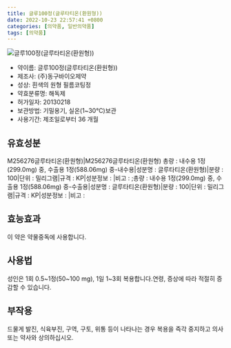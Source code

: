 ```yaml
---
title: 글루100정(글루타티온(환원형))
date: 2022-10-23 22:57:41 +0800
categories: [의약품, 일반의약품]
tags: [의약품]
---
```

![글루100정(글루타티온(환원형))](https://nedrug.mfds.go.kr/pbp/cmn/itemImageDownload/147426676298300153)

- 약이름: 글루100정(글루타티온(환원형))
- 제조사: (주)동구바이오제약
- 성상: 흰색의 원형 필름코팅정
- 약효분류명: 해독제
- 허가일자: 20130218
- 보관방법: 기밀용기, 실온(1~30℃)보관
- 사용기간: 제조일로부터 36 개월
## 유효성분
M256276글루타티온(환원형)|M256276글루타티온(환원형)
총량 : 내수용 1정(299.0mg) 중,   수출용 1정(588.06mg) 중-내수용|성분명 : 글루타티온(환원형)|분량 : 100|단위 : 밀리그램|규격 : KP|성분정보 : |비고 : ;총량 : 내수용 1정(299.0mg) 중,   수출용 1정(588.06mg) 중-수출용|성분명 : 글루타티온(환원형)|분량 : 100|단위 : 밀리그램|규격 : KP|성분정보 : |비고 :
## 효능효과
이 약은 약물중독에 사용합니다.
## 사용법
성인은 1회 0.5~1정(50~100 mg), 1일 1~3회 복용합니다.연령, 증상에 따라 적절히 증감할 수 있습니다.
## 부작용
드물게 발진, 식육부진, 구역, 구토, 위통 등이 나타나는 경우 복용을 즉각 중지하고 의사 또는 약사와 상의하십시오.
